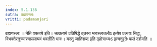 ```yaml
---
index: 5.1.136
sutra: ब्रह्मणस्त्वः
vritti: padamanjari
---
```


 ब्रह्मणस्त्वः ॥ नेति वक्तव्ये इति। च्छप्रत्यये प्रतिषिद्धे ठ्तस्य भावस्त्वतलौऽ इत्येव प्रत्ययः सिद्धः, विभक्तेरनुच्चारणाल्लाघवं भवतीति भावः। यस्तु जातिशब्द इति ठ्होत्राभ्यःऽ इत्यनुवृतेः फलं दर्शयति ॥